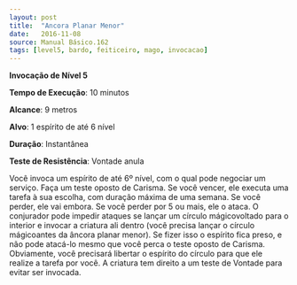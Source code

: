 ```yaml
---
layout: post
title:  "Ancora Planar Menor"
date:   2016-11-08
source: Manual Básico.162
tags: [level5, bardo, feiticeiro, mago, invocacao]
---
```


**Invocação de Nível 5**

**Tempo de Execução**: 10 minutos

**Alcance**: 9 metros

**Alvo**: 1 espírito de até 6 nível

**Duração**: Instantânea

**Teste de Resistência**: Vontade anula

Você invoca um espírito de até 6º nível, com o qual pode negociar um serviço. 
Faça um teste oposto de Carisma. Se você vencer, ele executa uma tarefa à sua escolha, com duração máxima de uma semana. Se você perder, ele vai embora. Se você perder por 5 ou mais, ele o ataca.
O conjurador pode impedir ataques se lançar um círculo mágicovoltado para o interior e invocar a criatura ali dentro (você precisa lançar o círculo mágicoantes da âncora planar menor). 
Se fizer isso o espírito fica preso, e não pode atacá-lo mesmo que você perca o teste oposto de Carisma. Obviamente, você precisará libertar o espírito do círculo para que ele realize a tarefa por você.
A criatura tem direito a um teste de Vontade para evitar ser invocada.